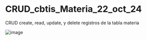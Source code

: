 # CRUD_cbtis_Materia_22_oct_24
CRUD create, read, update, y delete   registros de la tabla materia

![image](https://github.com/user-attachments/assets/847204d9-d27d-4f95-b830-1c5022ac9960)
